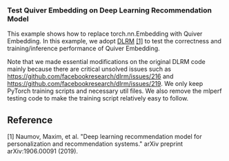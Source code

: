 ### Test Quiver Embedding on Deep Learning Recommendation Model

This example shows how to replace torch.nn.Embedding with Quiver Embedding. 
In this example, we adopt [DLRM](https://github.com/facebookresearch/dlrm) [[1]](#1) to test the correctness and training/inference performance of Quiver Embedding.

Note that we made essential modifications on the original DLRM code 
mainly because there are critical unsolved issues such as https://github.com/facebookresearch/dlrm/issues/216 
and https://github.com/facebookresearch/dlrm/issues/219. 
We only keep PyTorch training scripts and necessary util files.
We also remove the mlperf testing code to make the training script relatively easy to follow.

## Reference
<a id="1">[1]</a> 
Naumov, Maxim, et al. 
"Deep learning recommendation model for personalization and recommendation systems." 
arXiv preprint arXiv:1906.00091 (2019).

